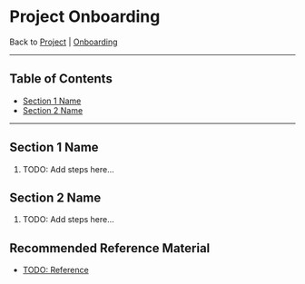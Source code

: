 # Project Onboarding

Back to [Project](../README.md) | [Onboarding](README.md)

---



## Table of Contents

- [Section 1 Name](#section-1-name)
- [Section 2 Name](#section-2-name)

---

## Section 1 Name

1. TODO: Add steps here...

## Section 2 Name

1. TODO: Add steps here...

## Recommended Reference Material

- [TODO: Reference](https://www.reference-url.com)
